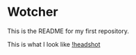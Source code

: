 # Wotcher
This is the README for my first repository.

This is what I look like [!headshot](8a7df5e6-619e-.jpg)

